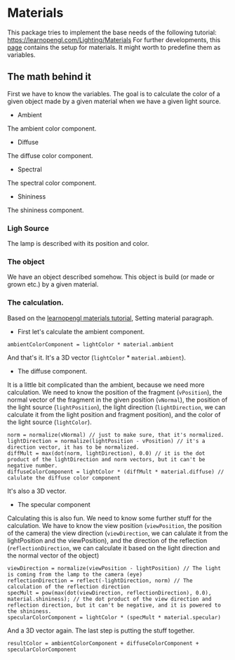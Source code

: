 # Materials

This package tries to implement the base needs of the following tutorial: https://learnopengl.com/Lighting/Materials
For further developments, this [page](http://devernay.free.fr/cours/opengl/materials.html) contains the setup for materials. It might worth to predefine them as variables.

## The math behind it

First we have to know the variables. The goal is to calculate the color of a given object made by a given material when we have a given light source.

- Ambient

The ambient color component.

- Diffuse

The diffuse color component.

- Spectral

The spectral color component.

- Shininess

The shininess component.

### Ligh Source

The lamp is described with its position and color.

### The object

We have an object described somehow. This object is build (or made or grown etc.) by a given material.

### The calculation.

Based on the [learnopengl materials tutorial](https://learnopengl.com/Lighting/Materials), Setting material paragraph.

- First let's calculate the ambient component. 

```
ambientColorComponent = lightColor * material.ambient
```

And that's it. It's a 3D vector (`lightColor` \* `material.ambient`).

- The diffuse component.

It is a little bit complicated than the ambient, because we need more calculation. We need to know the position of the fragment (`vPosition`), the normal vector of the fragment in the given position (`vNormal`), the position of the light source (`lightPosition`), the light direction (`lightDirection`, we can calculate it from the light position and fragment position), and the color of the light source (`lightColor`).

```
norm = normalize(vNormal) // just to make sure, that it's normalized.
lightDirection = normalize(lightPosition - vPosition) // it's a direction vector, it has to be normalized. 
diffMult = max(dot(norm, lightDirection), 0.0) // it is the dot product of the lightDirection and norm vectors, but it can't be negative number.
diffuseColorComponent = lightColor * (diffMult * material.diffuse) // calulate the diffuse color component
```

It's also a 3D vector.

- The specular component

Calculating this is also fun. We need to know some further stuff for the calculation. We have to know the view position (`viewPosition`, the position of the camera) the view direction (`viewDirection`, we can calulate it from the lightPosition and the viewPosition), and the direction of the reflection (`reflectionDirection`, we can calculate it based on the light direction and the normal vector of the object)

```
viewDirection = normalize(viewPosition - lightPosition) // The light is coming from the lamp to the camera (eye)
reflectionDirection = reflect(-lightDirection, norm) // The calculation of the reflection direction
specMult = pow(max(dot(viewDirection, reflectionDirection), 0.0), material.shininess); // the dot product of the view direction and reflection direction, but it can't be negative, and it is powered to the shininess.
specularColorComponent = lightColor * (specMult * material.specular)
```

And a 3D vector again. The last step is putting the stuff together.

```
resultColor = ambientColorComponent + diffuseColorComponent + specularColorComponent
```
